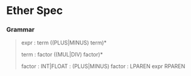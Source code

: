 # Ether Spec

### Grammar

> expr : term ((PLUS|MINUS) term)\*
>
> term : factor ((MUL|DIV) factor)\*
>
> factor : INT|FLOAT
> : (PLUS|MINUS) factor
> : LPAREN expr RPAREN
